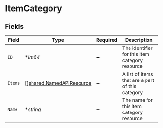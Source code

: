 # ItemCategory


## Fields

| Field                                                                | Type                                                                 | Required                                                             | Description                                                          |
| -------------------------------------------------------------------- | -------------------------------------------------------------------- | -------------------------------------------------------------------- | -------------------------------------------------------------------- |
| `ID`                                                                 | **int64*                                                             | :heavy_minus_sign:                                                   | The identifier for this item category resource                       |
| `Items`                                                              | [][shared.NamedAPIResource](../../models/shared/namedapiresource.md) | :heavy_minus_sign:                                                   | A list of items that are a part of this category                     |
| `Name`                                                               | **string*                                                            | :heavy_minus_sign:                                                   | The name for this item category resource                             |
